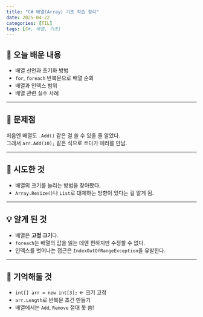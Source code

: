 ```yaml
---
title: "C# 배열(Array) 기초 학습 정리"
date: 2025-04-22
categories: [TIL]
tags: [C#, 배열, 기초]
---
```


## 🧠 오늘 배운 내용

- 배열 선언과 초기화 방법
- `for`, `foreach` 반복문으로 배열 순회
- 배열과 인덱스 범위
- 배열 관련 실수 사례

---

## 🐛 문제점

처음엔 배열도 `.Add()` 같은 걸 쓸 수 있을 줄 알았다.  
그래서 `arr.Add(10);` 같은 식으로 쓰다가 에러를 만남.

---

## 🧪 시도한 것

- 배열의 크기를 늘리는 방법을 찾아봤다.
- `Array.Resize()`나 `List`로 대체하는 방향이 있다는 걸 알게 됨.

---

## 💡 알게 된 것

- 배열은 **고정 크기**다.
- `foreach`는 배열의 값을 읽는 데엔 편하지만 수정할 수 없다.
- 인덱스를 벗어나는 접근은 `IndexOutOfRangeException`을 유발한다.

---

## 📝 기억해둘 것

- `int[] arr = new int[3];` ← 크기 고정
- `arr.Length`로 반복문 조건 만들기
- 배열에서는 `Add`, `Remove` 절대 못 씀!
